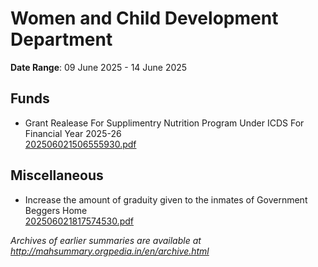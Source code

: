 # Women and Child Development Department

**Date Range**: 09 June 2025 - 14 June 2025


## Funds
- Grant Realease For Supplimentry Nutrition Program Under ICDS For Financial Year 2025-26\
  [202506021506555930.pdf](https://gr.maharashtra.gov.in/Site/Upload/Government%20Resolutions/English/202506021506555930.pdf)

## Miscellaneous
- Increase the amount of graduity given to the inmates of Government Beggers Home\
  [202506021817574530.pdf](https://gr.maharashtra.gov.in/Site/Upload/Government%20Resolutions/English/202506021817574530.pdf)


*Archives of earlier summaries are available at http://mahsummary.orgpedia.in/en/archive.html*